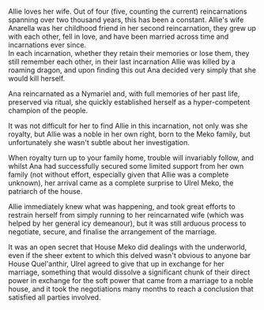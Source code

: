 Allie loves her wife. Out of four (five, counting the current) reincarnations spanning over two thousand years, this has been a constant. Allie's wife Anarella was her childhood friend in her second reincarnation, they grew up with each other, fell in love, and have been married across time and incarnations ever since.  
In each incarnation, whether they retain their memories or lose them, they still remember each other, in their last incarnation Allie was killed by a roaming dragon, and upon finding this out Ana decided very simply that she would kill herself.

Ana reincarnated as a Nymariel and, with full memories of her past life, preserved via ritual, she quickly established herself as a hyper-competent champion of the people.

It was not difficult for her to find Allie in this incarnation, not only was she royalty, but Allie was a noble in her own right, born to the Meko family, but unfortunately she wasn't subtle about her investigation.

When royalty turn up to your family home, trouble will invariably follow, and whilst Ana had successfully secured some limited support from her own family (not without effort, especially given that Allie was a complete unknown), her arrival came as a complete surprise to Ulrel Meko, the patriarch of the house.

Allie immediately knew what was happening, and took great efforts to restrain herself from simply running to her reincarnated wife (which was helped by her general icy demeanour), but it was still arduous process to negotiate, secure, and finalise the arrangement of the marriage.

It was an open secret that House Meko did dealings with the underworld, even if the sheer extent to which this delved wasn't obvious to anyone bar House Quel'anthir, Ulrel agreed to give that up in exchange for her marriage, something that would dissolve a significant chunk of their direct power in exchange for the soft power that came from a marriage to a noble house, and it took the negotiations many months to reach a conclusion that satisfied all parties involved.

